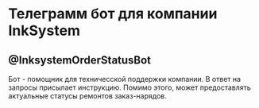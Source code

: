 # Телеграмм бот для компании InkSystem
## @InksystemOrderStatusBot


Бот - помощник для техничесской поддержки компании.
В ответ на запросы присылает инструкцию.
Помимо этого, может предоставлять актуальные статусы ремонтов
заказ-нарядов.
